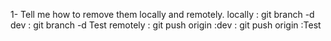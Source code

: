 1- Tell me how to remove them locally and remotely.
locally : git branch -d dev
        : git branch -d Test
remotely : git push origin :dev
         : git push origin :Test        